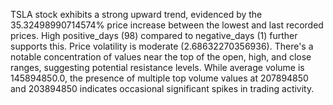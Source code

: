 TSLA stock exhibits a strong upward trend, evidenced by the 35.32498990714574% price increase between the lowest and last recorded prices.  High positive_days (98) compared to negative_days (1) further supports this. Price volatility is moderate (2.68632270356936).  There's a notable concentration of values near the top of the open, high, and close ranges, suggesting potential resistance levels.  While average volume is 145894850.0, the presence of multiple top volume values at 207894850 and 203894850 indicates occasional significant spikes in trading activity.
